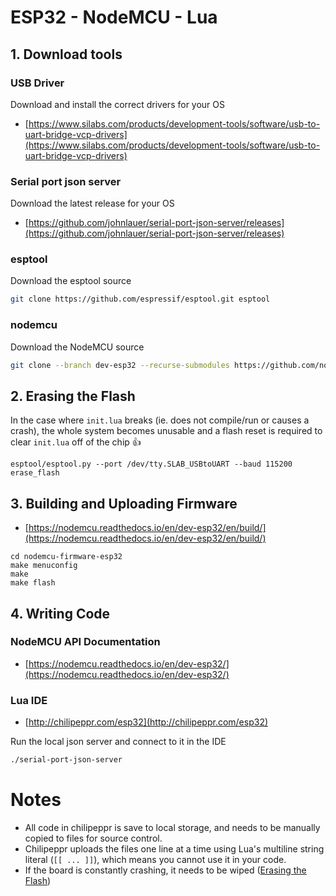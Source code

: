 # ESP32 - NodeMCU - Lua

## 1. Download tools

### USB Driver

Download and install the correct drivers for your OS

- [https://www.silabs.com/products/development-tools/software/usb-to-uart-bridge-vcp-drivers](https://www.silabs.com/products/development-tools/software/usb-to-uart-bridge-vcp-drivers)

### Serial port json server

Download the latest release for your OS

- [https://github.com/johnlauer/serial-port-json-server/releases](https://github.com/johnlauer/serial-port-json-server/releases)

### esptool

Download the esptool source

```Bash
git clone https://github.com/espressif/esptool.git esptool
```

### nodemcu

Download the NodeMCU source

```Bash
git clone --branch dev-esp32 --recurse-submodules https://github.com/nodemcu/nodemcu-firmware.git nodemcu-firmware-esp32
```

## 2. Erasing the Flash

In the case where `init.lua` breaks (ie. does not compile/run or causes a crash), the whole system becomes unusable and a flash reset is required to clear `init.lua` off of the chip 👍

```
esptool/esptool.py --port /dev/tty.SLAB_USBtoUART --baud 115200 erase_flash
```

## 3. Building and Uploading Firmware

- [https://nodemcu.readthedocs.io/en/dev-esp32/en/build/](https://nodemcu.readthedocs.io/en/dev-esp32/en/build/)

```
cd nodemcu-firmware-esp32
make menuconfig
make
make flash
```

## 4. Writing Code

### NodeMCU API Documentation

- [https://nodemcu.readthedocs.io/en/dev-esp32/](https://nodemcu.readthedocs.io/en/dev-esp32/)

### Lua IDE

- [http://chilipeppr.com/esp32](http://chilipeppr.com/esp32)

Run the local json server and connect to it in the IDE

```Bash
./serial-port-json-server
```

# Notes

- All code in chilipeppr is save to local storage, and needs to be manually copied to files for source control.
- Chilipeppr uploads the files one line at a time using Lua's multiline string literal (`[[ ... ]]`), which means you cannot use it in your code.
- If the board is constantly crashing, it needs to be wiped ([Erasing the Flash](##2.ErasingtheFlash))

